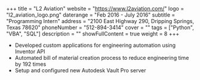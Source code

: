 +++
title = "L2 Aviation"
website = "https://www.l2aviation.com/"
logo = "l2_aviation_logo.png"
daterange = "Feb 2016 - July 2016"
subtitle = "Programming Intern"
address = "2100 East Highway 290, Dripping Springs, Texas 78620"
phoneNumber = "512-894-3414"
cover = ""
tags = ["Python", "VBA", "SQL"]
description = ""
showFullContent = true
weight = 8
+++

- Developed custom applications for engineering automation using Inventor API
- Automated bill of material creation process to reduce engineering time by 192 times
- Setup and configured new Autodesk Vault Pro server
